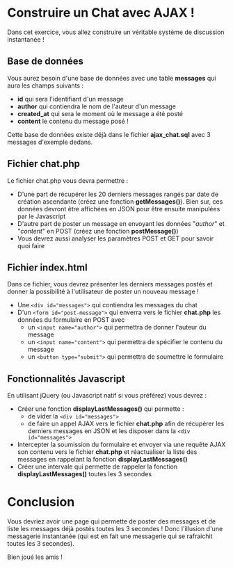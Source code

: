 # Construire un Chat avec AJAX !
Dans cet exercice, vous allez construire un véritable système de discussion instantanée !

## Base de données 
Vous aurez besoin d'une base de données avec une table __messages__ qui aura les champs suivants :
* __id__ qui sera l'identifiant d'un message
* __author__ qui contiendra le nom de l'auteur d'un message
* __created_at__ qui sera le moment où le message a été posté
* __content__ le contenu du message posé !

Cette base de données existe déjà dans le fichier __ajax_chat.sql__ avec 3 messages d'exemple dedans.

## Fichier chat.php
Le fichier chat.php vous devra permettre :
* D'une part de récupérer les 20 derniers messages rangés par date de création ascendante (créez une fonction __getMessages()__). Bien sur, ces données devront être affichées en JSON pour être ensuite manipulées par le Javascript
* D'autre part de poster un message en envoyant les données "_author_" et "_content_" en POST (créez une fonction __postMessage()__)
* Vous devrez aussi analyser les paramètres POST et GET pour savoir quoi faire

## Fichier index.html
Dans ce fichier, vous devrez présenter les derniers messages postés et donner la possibilité à l'utilisateur de poster un nouveau message !
* Une ```<div id="messages">``` qui contiendra les messages du chat
* D'un ```<form id="post-message">``` qui enverra vers le fichier __chat.php__ les données du formulaire en POST avec
    * un ```<input name="author">``` qui permettra de donner l'auteur du message
    * un ```<input name="content">``` qui permettra de spécifier le contenu du message
    * un ```<button type="submit">``` qui permettra de soumettre le formulaire

## Fonctionnalités Javascript
En utilisant jQuery (ou Javascript natif si vous préférez) vous devrez :
* Créer une fonction __displayLastMessages()__ qui permette :
    * de vider la ```<div id="messages">```
    * de faire un appel AJAX vers le fichier __chat.php__ afin de récupérer les derniers messages en JSON et les disposer dans la ```<div id="messages">```
* Intercepter la soumission du formulaire et envoyer via une requête AJAX son contenu vers le fichier __chat.php__ et réactualiser la liste des messages en rappelant la fonction __displayLastMessages()__
* Créer une intervale qui permette de rappeler la fonction __displayLastMessages()__ toutes les 3 secondes

# Conclusion
Vous devriez avoir une page qui permette de poster des messages et de liste les messages déjà postés toutes les 3 secondes ! Donc l'illusion d'une messagerie instantanée (qui est en fait une messagerie qui se rafraichit toutes les 3 secondes).

Bien joué les amis !